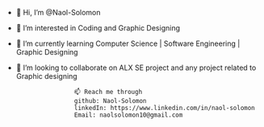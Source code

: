 -  👋 Hi, I’m @Naol-Solomon
- 👀 I’m interested in Coding and Graphic Designing
- 🌱 I’m currently learning Computer Science | Software Engineering | Graphic Designing
- 💞️ I’m looking to collaborate on ALX SE project  and any  project related to Graphic designing
                    
                      📫 Reach me through
                      github: Naol-Solomon
                      linkedIn: https://www.linkedin.com/in/naol-solomon
                      Email: naolsolomon10@gmail.com
